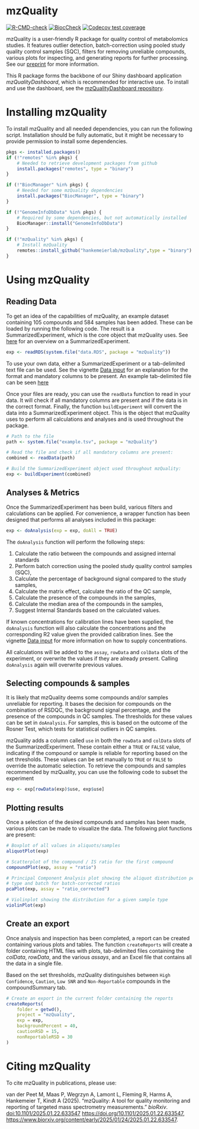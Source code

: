 # mzQuality

[![R-CMD-check](https://github.com/hankemeierlab/mzQuality/actions/workflows/R-CMD-check.yaml/badge.svg)](https://github.com/hankemeierlab/mzQuality/actions/workflows/R-CMD-check.yaml) [![BiocCheck](https://github.com/hankemeierlab/mzQuality/workflows/R-CMD-check-bioc/badge.svg)](https://github.com/hankemeierlab/mzQuality/actions/workflows/bioc-check.yml) [![Codecov test coverage](https://codecov.io/gh/hankemeierlab/mzQuality/graph/badge.svg)](https://app.codecov.io/gh/hankemeierlab/mzQuality)

mzQuality is a user-friendly R package for quality control of metabolomics 
studies. It features outlier detection, batch-correction using pooled study 
quality control samples (SQC), filters for removing unreliable compounds, 
various plots for inspecting, and generating reports for further processing. 
See our [preprint](https://www.biorxiv.org/content/10.1101/2025.01.22.633547v1) 
for more information.

This R package forms the backbone of our Shiny dashboard application _mzQualityDashboard_,
which is recommended for interactive use. To install and use the dashboard, see 
the [mzQualityDashboard repository](https://github.com/hankemeierlab/mzQualityDashboard).

# Installing mzQuality

To install mzQuality and all needed dependencies, you can run the following script.
Installation should be fully automatic, but it might be necessary to provide
permission to install some dependencies. 

``` r
pkgs <- installed.packages()
if (!"remotes" %in% pkgs) {
    # Needed to retrieve development packages from github
    install.packages("remotes", type = "binary")
}

if (!"BiocManager" %in% pkgs) {
    # Needed for some mzQuality dependencies
    install.packages("BiocManager", type = "binary")
}

if (!"GenomeInfoDbData" %in% pkgs) {
    # Required by some dependencies, but not automatically installed 
    BiocManager::install("GenomeInfoDbData")
}

if (!"mzQuality" %in% pkgs) {
    # Install mzQuality
    remotes::install_github("hankemeierlab/mzQuality",type = "binary")
}
```

# Using mzQuality

## Reading Data

To get an idea of the capabilities of mzQuality, an example dataset containing 
105 compounds and 584 samples has been added. These can be loaded by running 
the following code. The result is a SummarizedExperiment, which is the core 
object that mzQuality uses. See [here](https://bioconductor.org/packages/release/bioc/vignettes/SummarizedExperiment/inst/doc/SummarizedExperiment.html) for an overview on a SummarizedExperiment.

``` r
exp <- readRDS(system.file("data.RDS", package = "mzQuality"))
```

To use your own data, either a SummarizedExperiment or a 
tab-delimited text file can be used. See the vignette [Data input](https://hankemeierlab.github.io/mzQuality/Data_Input.html) 
for an explanation for the format and mandatory columns to be present. An 
example tab-delimited file can be seen [here](https://github.com/hankemeierlab/mzQuality/blob/9ca02857d88eefdb1ea4ef904655fc2f5b7b8526/inst/example.tsv)

Once your files are ready, you can use the `readData` function to read in your 
data. It will check if all mandatory columns are present and if the data is in 
the correct format. Finally, the function `buildExperiment` will convert the 
data into a SummarizedExperiment object. This is the object that mzQuality 
uses to perform all calculations and analyses and is used throughout the package.

``` r
# Path to the file
path <- system.file("example.tsv", package = "mzQuality")

# Read the file and check if all mandatory columns are present:
combined <- readData(path)

# Build the SummarizedExperiment object used throughout mzQuality:
exp <- buildExperiment(combined)
```

## Analyses & Metrics

Once the SummarizedExperiment has been build, various filters and calculations 
can be applied. For convenience, a wrapper function has been designed that 
performs all analyses included in this package:

``` r
exp <- doAnalysis(exp = exp, doAll = TRUE)
```

The `doAnalysis` function will perform the following steps:

1.  Calculate the ratio between the compounds and assigned internal standards
2.  Perform batch correction using the pooled study quality control samples (SQC),
3.  Calculate the percentage of background signal compared to the study samples,
4.  Calculate the matrix effect, calculate the ratio of the QC sample,
5.  Calculate the presence of the compounds in the samples,
6.  Calculate the median area of the compounds in the samples,
7.  Suggest Internal Standards based on the calculated values.

If known concentrations for calibration lines have been supplied, the 
`doAnalysis` function will also calculate the concentrations and the
corresponding R2 value given the provided calibration lines. See the vignette 
[Data input](https://github.com/hankemeierlab/mzQuality/vignettes/Data_Input.html) 
for more information on how to supply concentrations.

All calculations will be added to the `assay`, `rowData` and `colData` slots of 
the experiment, or overwrite the values if they are already present. Calling 
`doAnalysis` again will overwrite previous values.

## Selecting compounds & samples

It is likely that mzQuality deems some compounds and/or samples unreliable for 
reporting. It bases the decision for compounds on the combination of RSDQC, 
the background signal percentage, and the presence of the compounds in QC 
samples. The thresholds for these values can be set in `doAnalysis`. For 
samples, this is based on the outcome of the Rosner Test, which tests for 
statistical outliers in QC samples.

mzQuality adds a column called `use` in both the `rowData` and `colData` slots 
of the SummarizedExperiment. These contain either a `TRUE` or `FALSE` value, 
indicating if the compound or sample is reliable for reporting based on the 
set thresholds. These values can be set manually to `TRUE` or `FALSE` to 
override the automatic selection. To retrieve the compounds and samples 
recommended by mzQuality, you can use the following code to subset the 
experiment

``` r
exp <- exp[rowData(exp)$use, exp$use]
```

## Plotting results

Once a selection of the desired compounds and samples has been made, various 
plots can be made to visualize the data. The following plot functions are present:

``` r
# Boxplot of all values in aliquots/samples 
aliquotPlot(exp)

# Scatterplot of the compound / IS ratio for the first compound
compoundPlot(exp, assay = "ratio")

# Principal Component Analysis plot showing the aliquot distribution per
# type and batch for batch-corrected ratios
pcaPlot(exp, assay = "ratio_corrected")

# Violinplot showing the distribution for a given sample type
violinPlot(exp)
```

## Create an export

Once analysis and inspection has been completed, a report can be created 
containing various plots and tables. The function `createReports` will create 
a folder containing HTML files with plots, tab-delimited files containing the 
*colData*, *rowData*, and the various *assays*, and an Excel file that contains
all the data in a single file.

Based on the set thresholds, mzQuality distinguishes between `High Confidence`,
`Caution`, `Low SNR` and `Non-Reportable` compounds in the compoundSummary tab.

``` r
# Create an export in the current folder containing the reports
createReports(
    folder = getwd(),
    project = "mzQuality",
    exp = exp,
    backgroundPercent = 40, 
    cautionRSD = 15, 
    nonReportableRSD = 30
)
```

# Citing mzQuality

To cite mzQuality in publications, please use:

van der Peet M, Maas P, Wegrzyn A, Lamont L, Fleming R, Harms A, Hankemeier T, Kindt A (2025). “mzQuality: A tool for quality monitoring and reporting of targeted mass spectrometry measurements.” *bioRxiv*. <doi:10.1101/2025.01.22.633547> <https://doi.org/10.1101/2025.01.22.633547>, <https://www.biorxiv.org/content/early/2025/01/24/2025.01.22.633547>.
